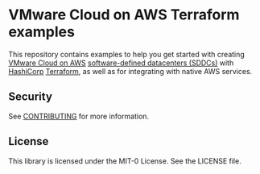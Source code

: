 # VMware Cloud on AWS Terraform examples

This repository contains examples to help you get started with creating [VMware Cloud on AWS][vmconaws] [software-defined datacenters (SDDCs)][sddc] with [HashiCorp][hashicorp] [Terraform][terraform], as well as for integrating with native AWS services.

## Security

See [CONTRIBUTING][contributing] for more information.

## License

This library is licensed under the MIT-0 License. See the LICENSE file.

[contributing]: https://github.com/aws-samples/vmware-cloud-on-aws-terraform-examples/blob/master/CONTRIBUTING.md
[hashicorp]: https://www.hashicorp.com/
[sddc]: https://docs.vmware.com/en/VMware-Cloud-on-AWS/services/com.vmware.vmc-aws-operations/GUID-A0F15ABA-C2DF-46CD-B883-A9FABD892B75.html
[terraform]: https://www.terraform.io/
[vmconaws]:https://aws.amazon.com/vmware/
